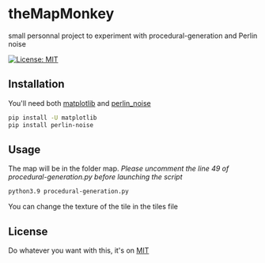 # theMapMonkey
small personnal project to experiment with procedural-generation and Perlin noise

 [![License: MIT](https://img.shields.io/badge/License-MIT-yellow.svg)](https://opensource.org/licenses/MIT)                    


## Installation

You'll need both [matplotlib](https://matplotlib.org/stable/users/installing/index.html) and [perlin_noise](https://pypi.org/project/perlin-noise/#description)

```bash
pip install -U matplotlib
pip install perlin-noise
```

## Usage
The map will be in the folder map.
*Please uncomment the line 49 of procedural-generation.py before launching the script*
```bash
python3.9 procedural-generation.py
```
You can change the texture of the tile in the tiles file

## License
Do whatever you want with this, it's on [MIT](https://choosealicense.com/licenses/mit/)
